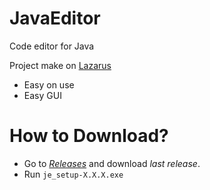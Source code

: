 # JavaEditor
Code editor for Java

Project make on [Lazarus]()

* Easy on use
* Easy GUI

# How to Download?

* Go to *[Releases](https://github.com/misha-network/javaeditor/releases)* and download *last release*.
* Run `je_setup-X.X.X.exe`
